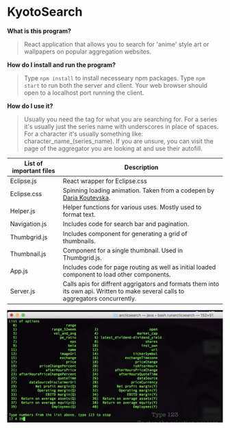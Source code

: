 # KyotoSearch

**What is this program?**

> React application that allows you to search for 'anime' style art or wallpapers on popular aggregation websites.  

**How do I install and run the program?**

> Type `npm install` to install necesseary npm packages. Type `npm start` to run both the server and client. Your web browser should open to a localhost port running the client. 

**How do I use it?**
>Usually you need the tag for what you are searching for. For a series it's usually just the series name with underscores in place of spaces. For a character it's usually something like:  character_name_(series_name). If you are unsure, you can visit the page of the aggregator you are looking at and use their autofill. 

List of important files | Description
------------- | -----------
Eclipse.js |         React wrapper for Eclipse.css
Eclipse.css |        Spinning loading animation. Taken from a codepen by [Daria Koutevska](https://codepen.io/DariaIvK/pen/EpjPRM?html-preprocessor=pug). 
Helper.js |   Helper functions for various uses. Mostly used to format text.
Navigation.js |        Includes code for search bar and pagination.
Thumbgrid.js | Includes component for generating a grid of thumbnails.
Thumbnail.js |   Component for a single thumbnail. Used in Thumbgrid.js. 
App.js |        Includes code for page routing as well as initial loaded component to load other components. 
Server.js |        Calls apis for diffrent aggrigators and formats them into its own api. Written to make several calls to aggregators concurrently.


![main](https://github.com/rafihaque7/arcticsearch/blob/master/MainScreenshot.PNG)
